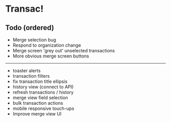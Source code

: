 # Transac!

## Todo (ordered)

- Merge selection bug
- Respond to organization change
- Merge screen 'grey out' unselected transactions
- More obvious merge screen buttons

---

- toaster alerts
- transaction filters
- fix transaction title ellipsis
- history view (connect to API)
- refresh transactions / history
- merge view field selection
- bulk transaction actions
- mobile responsive touch-ups
- Improve merge view UI
